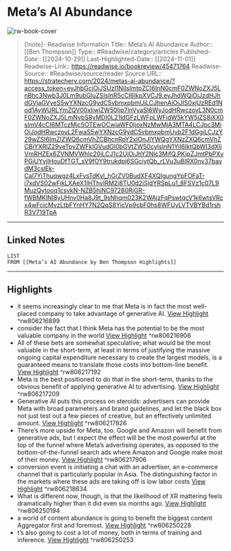 # Meta’s AI Abundance

![rw-book-cover](https://readwise-assets.s3.amazonaws.com/media/uploaded_book_covers/profile_174804/meta-abundance-3.png)
<br>
>[!note]- Readwise Information
>Title:: Meta’s AI Abundance
>Author:: [[Ben Thompson]]
>Type:: #Readwise/category/articles
>Published-Date:: [[2024-10-29]]
>Last-Highlighted-Date:: [[2024-11-01]]
>Readwise-Link:: https://readwise.io/bookreview/45471764
>Readwise-Source:: #Readwise/source/reader
>Source URL:: https://stratechery.com/2024/metas-ai-abundance/?access_token=eyJhbGciOiJSUzI1NiIsImtpZCI6InN0cmF0ZWNoZXJ5LnBhc3Nwb3J0Lm9ubGluZSIsInR5cCI6IkpXVCJ9.eyJhdWQiOiJzdHJhdGVjaGVyeS5wYXNzcG9ydC5vbmxpbmUiLCJhenAiOiJIS0xjUzREd1Nod1AyWURLYmZQV00xIiwiZW50Ijp7InVyaSI6WyJodHRwczovL3N0cmF0ZWNoZXJ5LmNvbS8yMDI0L21ldGFzLWFpLWFidW5kYW5jZS8iXX0sImV4cCI6MTczMjc5OTEwOCwiaWF0IjoxNzMwMjA3MTA4LCJpc3MiOiJodHRwczovL2FwaS5wYXNzcG9ydC5vbmxpbmUvb2F1dGgiLCJzY29wZSI6ImZlZWQ6cmVhZCBhcnRpY2xlOnJlYWQgYXNzZXQ6cmVhZCBjYXRlZ29yeTpyZWFkIGVudGl0bGVtZW50cyIsInN1YiI6IktQbWI3dXliVmRHZEx6ZVNMVWhIc20iLCJ1c2UiOiJhY2Nlc3MifQ.PKipZJmtPbPXvPGiUYvjlHouDfTGT_sV9fOY9trukdpj6SGciytQb_rLVu3uBIRX0nv37bavdM3cslEk-Cal7YiThuqwgz4LxFvsTdKvl_hGrZV0BudXF4XQIgungYpFOFaT-i7xdVS02wFikLXAeX1IHThvIRM2i8TU0d2iSjdYRSpLu1_8FSVz1c07L9MuzQytooq1csvkN-NZB5hiNC97280RjGR-fWBMKlNI8yUHnv0Ha8J9t_9sNhqm023K2WAjzFqPswtqcV1k6wtsVRcx4wFcicMvzLtbFYnHY7N2QqS8YicVp9cbF0hs8WFUyLVTVBYBd1rshR3V719TpA
--- 

## Linked Notes
```dataview
LIST
FROM [[Meta’s AI Abundance by Ben Thompson Highlights]]
```

---

## Highlights
- it seems increasingly clear to me that Meta is in fact the most well-placed company to take advantage of generative AI. [View Highlight](https://readwise.io/open/806216899) ^rw806216899
- consider the fact that I think Meta has the potential to be the most valuable company in the world [View Highlight](https://readwise.io/open/806216906) ^rw806216906
- All of these bets are somewhat speculative; what would be the most valuable in the short-term, at least in terms of justifying the massive ongoing capital expenditure necessary to create the largest models, is a guaranteed means to translate those costs into bottom-line benefit. [View Highlight](https://readwise.io/open/806217192) ^rw806217192
- Meta is the best positioned to do that in the short-term, thanks to the obvious benefit of applying generative AI to advertising. [View Highlight](https://readwise.io/open/806217209) ^rw806217209
- Generative AI puts this process on steroids: advertisers can provide Meta with broad parameters and brand guidelines, and let the black box not just test out a few pieces of creative, but an effectively unlimited amount. [View Highlight](https://readwise.io/open/806217826) ^rw806217826
- There’s more upside for Meta, too. Google and Amazon will benefit from generative ads, but I expect the effect will be the most powerful at the top of the funnel where Meta’s advertising operates, as opposed to the bottom-of-the-funnel search ads where Amazon and Google make most of their money. [View Highlight](https://readwise.io/open/806217906) ^rw806217906
- conversion event is initiating a chat with an advertiser, an e-commerce channel that is particularly popular in Asia. The distinguishing factor in the markets where these ads are taking off is low labor costs [View Highlight](https://readwise.io/open/806218634) ^rw806218634
- What is different now, though, is that the likelihood of XR mattering feels dramatically higher than it did even six months ago. [View Highlight](https://readwise.io/open/806250194) ^rw806250194
- a world of content abundance is going to benefit the biggest content Aggregator first and foremost. [View Highlight](https://readwise.io/open/806250228) ^rw806250228
- t’s also going to cost a lot of money, both in terms of training and inference. [View Highlight](https://readwise.io/open/806250253) ^rw806250253

